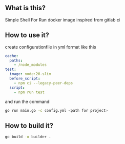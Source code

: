 ## What is this? 

Simple Shell For Run docker image inspired from gitlab ci 

## How to use it?

create configurationfile in yml format like this

```yml
cache:
  paths:
    - /node_modules
test: 
  image: node:20-slim
  before_script:
    - npm ci --legacy-peer-deps
  script:
    - npm run test
```

and run the command 

```bash
go run main.go -c config.yml <path for project>
```

## How to build it?

```bash
go build -o builder .
```
